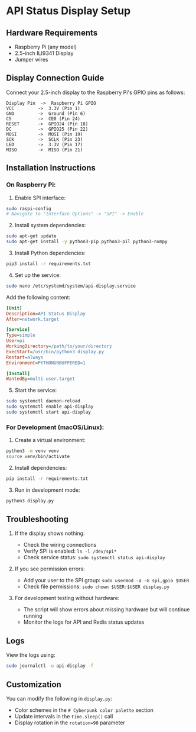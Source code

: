 # API Status Display Setup

## Hardware Requirements
- Raspberry Pi (any model)
- 2.5-inch ILI9341 Display
- Jumper wires

## Display Connection Guide
Connect your 2.5-inch display to the Raspberry Pi's GPIO pins as follows:

```
Display Pin  ->  Raspberry Pi GPIO
VCC         ->  3.3V (Pin 1)
GND         ->  Ground (Pin 6)
CS          ->  CE0 (Pin 24)
RESET       ->  GPIO24 (Pin 18)
DC          ->  GPIO25 (Pin 22)
MOSI        ->  MOSI (Pin 19)
SCK         ->  SCLK (Pin 23)
LED         ->  3.3V (Pin 17)
MISO        ->  MISO (Pin 21)
```

## Installation Instructions

### On Raspberry Pi:

1. Enable SPI interface:
```bash
sudo raspi-config
# Navigate to "Interface Options" -> "SPI" -> Enable
```

2. Install system dependencies:
```bash
sudo apt-get update
sudo apt-get install -y python3-pip python3-pil python3-numpy
```

3. Install Python dependencies:
```bash
pip3 install -r requirements.txt
```

4. Set up the service:
```bash
sudo nano /etc/systemd/system/api-display.service
```

Add the following content:
```ini
[Unit]
Description=API Status Display
After=network.target

[Service]
Type=simple
User=pi
WorkingDirectory=/path/to/your/directory
ExecStart=/usr/bin/python3 display.py
Restart=always
Environment=PYTHONUNBUFFERED=1

[Install]
WantedBy=multi-user.target
```

5. Start the service:
```bash
sudo systemctl daemon-reload
sudo systemctl enable api-display
sudo systemctl start api-display
```

### For Development (macOS/Linux):

1. Create a virtual environment:
```bash
python3 -m venv venv
source venv/bin/activate
```

2. Install dependencies:
```bash
pip install -r requirements.txt
```

3. Run in development mode:
```bash
python3 display.py
```

## Troubleshooting

1. If the display shows nothing:
   - Check the wiring connections
   - Verify SPI is enabled: `ls -l /dev/spi*`
   - Check service status: `sudo systemctl status api-display`

2. If you see permission errors:
   - Add your user to the SPI group: `sudo usermod -a -G spi,gpio $USER`
   - Check file permissions: `sudo chown $USER:$USER display.py`

3. For development testing without hardware:
   - The script will show errors about missing hardware but will continue running
   - Monitor the logs for API and Redis status updates

## Logs

View the logs using:
```bash
sudo journalctl -u api-display -f
```

## Customization

You can modify the following in `display.py`:
- Color schemes in the `# Cyberpunk color palette` section
- Update intervals in the `time.sleep()` call
- Display rotation in the `rotation=90` parameter 